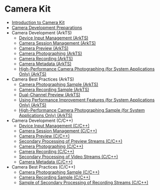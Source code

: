 # Camera Kit

- [Introduction to Camera Kit](camera-overview.md)
- [Camera Development Preparations](camera-preparation.md)
- Camera Development (ArkTS)
  - [Device Input Management (ArkTS)](camera-device-input.md)
  - [Camera Session Management (ArkTS)](camera-session-management.md)
  - [Camera Preview (ArkTS)](camera-preview.md)
  - [Camera Photographing (ArkTS)](camera-shooting.md)
  - [Camera Recording (ArkTS)](camera-recording.md)
  - [Camera Metadata (ArkTS)](camera-metadata.md)
  - [High-Performance Camera Photographing (for System Applications Only) (ArkTS)](camera-deferred-photo.md)
- Camera Best Practices (ArkTS)
  - [Camera Photographing Sample (ArkTS)](camera-shooting-case.md)
  - [Camera Recording Sample (ArkTS)](camera-recording-case.md)
  - [Dual-Channel Preview (ArkTS)](camera-dual-channel-preview.md)
  - [Using Performance Improvement Features (for System Applications Only) (ArkTS)](camera-performance-improvement.md)
  - [High-Performance Camera Photographing Sample (for System Applications Only) (ArkTS)](camera-deferred-photo-case.md)
- Camera Development (C/C++)
  - [Device Input Management (C/C++)](native-camera-device-input.md)
  - [Camera Session Management (C/C++)](native-camera-session-management.md)
  - [Camera Preview (C/C++)](native-camera-preview.md)
  - [Secondary Processing of Preview Streams (C/C++)](native-camera-preview-imageReceiver.md)
  - [Camera Photographing (C/C++)](native-camera-shooting.md)
  - [Camera Recording (C/C++)](native-camera-recording.md)
  - [Secondary Processing of Video Streams (C/C++)](native-camera-recording-imageReceiver.md)
  - [Camera Metadata (C/C++)](native-camera-metadata.md)
- Camera Best Practices (C/C++)
  - [Camera Photographing Sample (C/C++)](native-camera-shooting-case.md)
  - [Camera Recording Sample (C/C++)](native-camera-recording-case.md)
  - [Sample of Secondary Processing of Recording Streams (C/C++)](native-camera-recording-case-imageReceiver.md)

